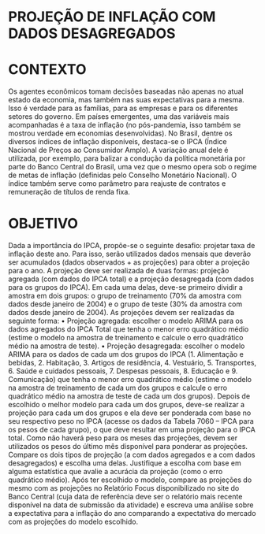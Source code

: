 # PROJEÇÃO DE INFLAÇÃO COM DADOS DESAGREGADOS

# CONTEXTO 
Os agentes econômicos tomam decisões baseadas não apenas no atual estado da economia, mas também nas suas expectativas para a mesma. Isso é verdade para as famílias, para as empresas e para os diferentes setores do governo. Em países emergentes, uma das variáveis mais acompanhadas é a taxa de inflação (no pós-pandemia, isso também se mostrou verdade em economias desenvolvidas). No Brasil, dentre os diversos índices de inflação disponíveis, destaca-se o IPCA (Índice Nacional de Preços ao Consumidor Amplo). A variação anual dele é utilizada, por exemplo, para balizar a condução da política monetária por parte do Banco Central do Brasil, uma vez que o mesmo opera sob o regime de metas de inflação (definidas pelo Conselho Monetário Nacional). O índice também serve como parâmetro para reajuste de contratos e remuneração de títulos de renda fixa.

# OBJETIVO
Dada a importância do IPCA, propõe-se o seguinte desafio: projetar taxa de inflação deste ano. Para isso, serão utilizados dados mensais que deverão ser acumulados (dados observados + as projeções) para obter a projeção para o ano. A projeção deve ser realizada de duas formas: projeção agregada (com dados do IPCA total) e a projeção desagregada (com dados para os grupos do IPCA). Em cada uma delas, deve-se primeiro dividir a amostra em dois grupos: o grupo de treinamento (70% da amostra com dados desde janeiro de 2004) e o grupo de teste (30% da amostra com dados desde janeiro de 2004). As projeções devem ser realizadas da seguinte forma:
• Projeção agregada: escolher o modelo ARIMA para os dados agregados do IPCA Total que tenha o menor erro quadrático médio (estime o modelo na amostra de treinamento e calcule o erro quadrático médio na amostra de teste).
• Projeção desagregada: escolher o modelo ARIMA para os dados de cada um dos grupos do IPCA (1. Alimentação e bebidas, 2. Habitação, 3. Artigos de residência, 4. Vestuário, 5. Transportes, 6. Saúde e cuidados pessoais, 7. Despesas pessoais, 8. Educação e 9. Comunicação) que tenha o menor erro quadrático médio (estime o modelo na amostra de treinamento de cada um dos grupos e calcule o erro quadrático médio na amostra de teste de cada um dos grupos). Depois de escolhido o melhor modelo para cada um dos grupos, deve-se realizar a projeção para cada um dos grupos e ela deve ser ponderada com base no seu respectivo peso no IPCA (acesse os dados da Tabela 7060 – IPCA para os pesos de cada grupo), o que deve resultar em uma projeção para o IPCA total. Como não haverá peso para os meses das projeções, devem ser utilizados os pesos do último mês disponível para ponderar as projeções.
Compare os dois tipos de projeção (a com dados agregados e a com dados desagregados) e escolha uma delas. Justifique a escolha com base em alguma estatística que avalie a acurácia da projeção (como o erro quadrático médio). Após ter escolhido o modelo, compare as projeções do mesmo com as projeções no Relatório Focus disponibilizado no site do Banco Central (cuja data de referência deve ser o relatório mais recente disponível na data de submissão da atividade) e escreva uma análise sobre a expectativa para a inflação do ano comparando a expectativa do mercado com as projeções do modelo escolhido.
